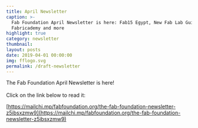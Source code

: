 ```yaml
---
title: April Newsletter
caption: >-
  Fab Foundation April Newsletter is here: Fab15 Egypt, New Fab Lab Guide,
  Fabricademy and more
highlight: true
category: newsletter
thumbnail:
layout: posts
date: 2019-04-01 00:00:00
img: fflogo.svg
permalink: /draft-newsletter
---
```


The Fab Foundation April Newsletter is here!<br><br>Click on the link below to read it:

[https://mailchi.mp/fabfoundation.org/the-fab-foundation-newsletter-z5ibsxzmw9](https://mailchi.mp/fabfoundation.org/the-fab-foundation-newsletter-z5ibsxzmw9)